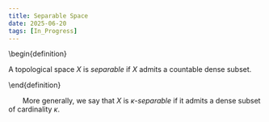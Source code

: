 ```yaml
---
title: Separable Space
date: 2025-06-20
tags: [In_Progress]
---
```


\begin{definition}

A topological space $X$ is _separable_ if $X$ admits a countable dense subset.

\end{definition}

&emsp;&emsp;More generally, we say that $X$ is _$\kappa$-separable_ if it admits a dense subset of cardinality $\kappa$.
